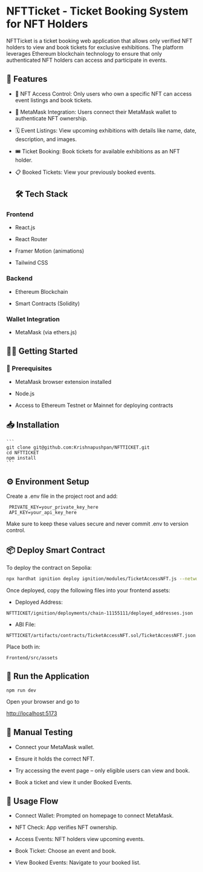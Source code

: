 # NFTTicket - Ticket Booking System for NFT Holders

NFTTicket is a ticket booking web application that allows only verified NFT holders to view and book tickets for exclusive exhibitions. The platform leverages Ethereum blockchain technology to ensure that only authenticated NFT holders can access and participate in events.

## 🚀 Features

- 🔐 NFT Access Control: Only users who own a specific NFT can access event listings and book tickets.
  
- 🦊 MetaMask Integration: Users connect their MetaMask wallet to authenticate NFT ownership.
  
- 🗓️ Event Listings: View upcoming exhibitions with details like name, date, description, and images.
  
- 🎟️ Ticket Booking: Book tickets for available exhibitions as an NFT holder.
  
- 📋 Booked Tickets: View your previously booked events.

  ## 🛠 Tech Stack
  
 ### Frontend
 
  - React.js

  - React Router

  - Framer Motion (animations)

  - Tailwind CSS

### Backend

  - Ethereum Blockchain

  - Smart Contracts (Solidity)

### Wallet Integration

  - MetaMask (via ethers.js)

## 🧑‍💻 Getting Started

### 🔧 Prerequisites

  - MetaMask browser extension installed

  - Node.js 

  - Access to Ethereum Testnet or Mainnet for deploying contracts

## 📥 Installation
    ```
    git clone git@github.com:Krishnapushpan/NFTTICKET.git
    cd NFTTICKET
    npm install
    ```
## ⚙️ Environment Setup

  Create a .env file in the project root and add:
  
 ``` env
  PRIVATE_KEY=your_private_key_here
  API_KEY=your_api_key_here
  ```
  Make sure to keep these values secure and never commit .env to version control.

  ## 📦 Deploy Smart Contract

  To deploy the contract on Sepolia:
  ```bash
  npx hardhat ignition deploy ignition/modules/TicketAccessNFT.js --network sepolia
  ```
  Once deployed, copy the following files into your frontend assets:

  - Deployed Address:
  ```
  NFTTICKET/ignition/deployments/chain-11155111/deployed_addresses.json
  ```
  - ABI File:
   ```
  NFTTICKET/artifacts/contracts/TicketAccessNFT.sol/TicketAccessNFT.json
  ```
  Place both in:
  ```
  Frontend/src/assets
  ```
## 🔄 Run the Application

  ```
  npm run dev
  ```
Open your browser and go to

[http://localhost:5173](http://localhost:5173)

## 🧪 Manual Testing

 - Connect your MetaMask wallet.

 - Ensure it holds the correct NFT.

 - Try accessing the event page – only eligible users can view and book.

 - Book a ticket and view it under Booked Events.

## 📌 Usage Flow

 - Connect Wallet: Prompted on homepage to connect MetaMask.

 - NFT Check: App verifies NFT ownership.

 - Access Events: NFT holders view upcoming events.

 - Book Ticket: Choose an event and book.

 - View Booked Events: Navigate to your booked list.




  
